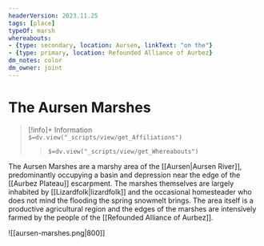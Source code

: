 ```yaml
---
headerVersion: 2023.11.25
tags: [place]
typeOf: marsh
whereabouts:
- {type: secondary, location: Aursen, linkText: "on the"}
- {type: primary, location: Refounded Alliance of Aurbez}
dm_notes: color
dm_owner: joint
---
```

# The Aursen Marshes
>[!info]+ Information  
> `$=dv.view("_scripts/view/get_Affiliations")`  
>> `$=dv.view("_scripts/view/get_Whereabouts")`

The Aursen Marshes are a marshy area of the [[Aursen|Aursen River]], predominantly occupying a basin and depression near the edge of the [[Aurbez Plateau]] escarpment. The marshes themselves are largely inhabited by [[Lizardfolk|lizardfolk]] and the occasional homesteader who does not mind the flooding the spring snowmelt brings. The area itself is a productive agricultural region and the edges of the marshes are intensively farmed by the people of the [[Refounded Alliance of Aurbez]]. 

![[aursen-marshes.png|800]]